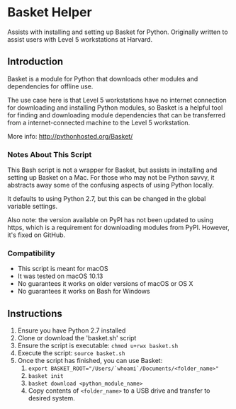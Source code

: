 # Basket Helper

Assists with installing and setting up Basket for Python. Originally written to assist users with Level 5 workstations at Harvard.

## Introduction

Basket is a module for Python that downloads other modules and dependencies for offline use.

The use case here is that Level 5 workstations have no internet connection for downloading and installing Python modules, so Basket is a helpful tool for finding and downloading module dependencies that can be transferred from a internet-connected machine to the Level 5 workstation.

More info: http://pythonhosted.org/Basket/

### Notes About This Script

This Bash script is not a wrapper for Basket, but assists in installing and setting up Basket on a Mac. For those who may not be Python savvy, it abstracts away some of the confusing aspects of using Python locally.

It defaults to using Python 2.7, but this can be changed in the global variable settings.

Also note: the version available on PyPI has not been updated to using https, which is a requirement for downloading modules from PyPI. However, it's fixed on GitHub.

### Compatibility

* This script is meant for macOS
* It was tested on macOS 10.13
* No guarantees it works on older versions of macOS or OS X
* No guarantees it works on Bash for Windows

## Instructions

1. Ensure you have Python 2.7 installed
2. Clone or download the 'basket.sh' script
3. Ensure the script is executable: `chmod u+rwx basket.sh`
4. Execute the script: `source basket.sh`
5. Once the script has finished, you can use Basket:
    1. `` export BASKET_ROOT="/Users/`whoami`/Documents/<folder_name>" ``
    2. `basket init`
    3. `basket download <python_module_name>`
    4. Copy contents of `<folder_name>` to a USB drive and transfer to desired system.